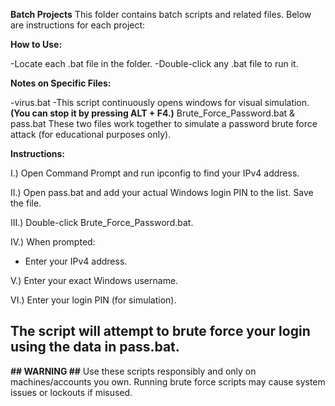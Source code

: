 **Batch Projects**
This folder contains batch scripts and related files. Below are instructions for each project:

**How to Use:**

-Locate each .bat file in the folder.
-Double-click any .bat file to run it.

**Notes on Specific Files:**

-virus.bat
-This script continuously opens windows for visual simulation.
**(You can stop it by pressing ALT + F4.)**
Brute_Force_Password.bat & pass.bat
These two files work together to simulate a password brute force attack (for educational purposes only).

**Instructions:**

I.) Open Command Prompt and run ipconfig to find your IPv4 address.

II.) Open pass.bat and add your actual Windows login PIN to the list. Save the file.

III.) Double-click Brute_Force_Password.bat.

IV.) When prompted:

- Enter your IPv4 address.
  
V.) Enter your exact Windows username.

VI.) Enter your login PIN (for simulation).

The script will attempt to brute force your login using the data in pass.bat.
-----
**## WARNING ##**
Use these scripts responsibly and only on machines/accounts you own.
Running brute force scripts may cause system issues or lockouts if misused.
